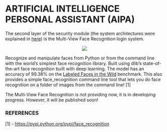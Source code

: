 # ARTIFICIAL INTELLIGENCE PERSONAL ASSISTANT (AIPA)

The second layer of the security module (the system architectures were explained in [here](https://github.com/ahmetozlu/aipa/blob/master/README.md)) is the Multi-View Face Recognition login system. 

<p align="center">
  <img src="https://user-images.githubusercontent.com/22610163/30519214-d8884582-9b98-11e7-8e7e-03d279db203d.jpg">
</p>

Recognize and manipulate faces from Python or from the command line with the world’s simplest face recognition library. Built using dlib’s state-of-the-art face recognition built with deep learning. The model has an accuracy of 99.38% on the [Labeled Faces in the Wild](http://vis-www.cs.umass.edu/lfw/) benchmark. This also provides a simple face_recognition command line tool that lets you do face recognition on a folder of images from the command line! [1]

The Multi-View Face Recognition is not providing now, it is in developing progress. However, it will be published soon!

### REFERENCES
[1] - https://pypi.python.org/pypi/face_recognition
